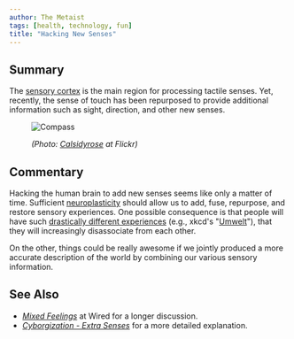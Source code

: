 ```yaml
---
author: The Metaist
tags: [health, technology, fun]
title: "Hacking New Senses"
---
```


## Summary

<div class="entry-summary" markdown="1">

The [sensory cortex][wiki-1] is the main region for processing
tactile senses. Yet, recently, the sense of touch has been
repurposed to provide additional information such as sight,
direction, and other new senses.

</div>

<figure markdown="1">

![Compass]({{thumbnail}})

<figcaption>
  <address markdown="1">

(Photo: [Calsidyrose](http://www.flickr.com/photos/calsidyrose/4925267732/) at Flickr)</address>

</figcaption>
</figure><!--more-->

## Commentary

Hacking the human brain to add new senses seems like only a matter of time.
Sufficient [neuroplasticity][wiki-2] should allow us to add, fuse, repurpose,
and restore sensory experiences. One possible consequence is that people will
have such [drastically different experiences][wiki-3]
(e.g., xkcd's "[Umwelt](http://xkcd.com/1037/)"), that they will increasingly
disassociate from each other.

On the other, things could be really awesome if we jointly produced a more accurate
description of the world by combining our various sensory information.

## See Also

- <cite>[Mixed Feelings][link-1]</cite>
  at <span class="vcard org fn">Wired</span>
  for a longer discussion.
- <cite>[Cyborgization - Extra Senses][link-2]</cite>
  for a more detailed explanation.

[link-1]: http://www.wired.com/wired/archive/15.04/esp_pr.html
[link-2]: http://web.archive.org/web/20130302153400/http://www.michaeljohngrist.com/2008/10/cyborgization-extra-senses/
[wiki-1]: http://en.wikipedia.org/wiki/Somatosensory_cortex
[wiki-2]: http://en.wikipedia.org/wiki/Neuroplasticity
[wiki-3]: http://en.wikipedia.org/wiki/Umwelt
